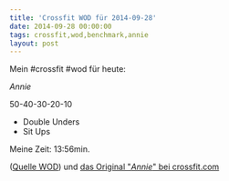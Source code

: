 ```yaml
---
title: 'Crossfit WOD für 2014-09-28'
date: 2014-09-28 00:00:00 
tags: crossfit,wod,benchmark,annie
layout: post
---
```

Mein #crossfit #wod für heute:

*Annie*

50-40-30-20-10

* Double Unders
* Sit Ups

Meine Zeit: 13:56min.

([Quelle WOD][0]) und [das Original "*Annie*" bei crossfit.com][1]

[0]: http://www.crossfithh.de/workouts--news/workout-sunday33
[1]: http://www.crossfit.com/mt-archive2/000901.html

